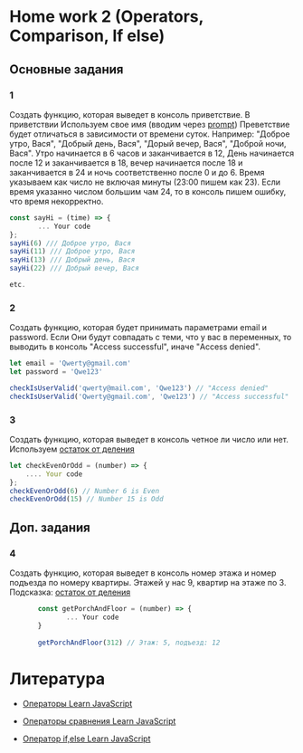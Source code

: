 # Home work 2 (Operators, Comparison, If else)

## Основные задания

### 1

Cоздать функцию, которая выведет в консоль приветствие.
В приветствии Используем свое имя (вводим через [prompt](https://learn.javascript.ru/uibasic#prompt))
Преветствие будет отличаться в зависимости от времени суток.
Например: "Доброе утро, Вася", "Добрый день, Вася", "Дорый вечер, Вася",
"Доброй ночи, Вася".
Утро начинается в 6 часов и заканчивается в 12, День начинается после 12 и заканчивается в 18, вечер начинается после 18 и заканчивается в 24 и 
ночь соответственно после 0 и до 6.
Время указываем как число не включая минуты (23:00 пишем как 23).
Если время указанно числом большим чам 24, то в консоль пишем ошибку, что время 
некорректно. 

```js
const sayHi = (time) => {
       ... Your code
};
sayHi(6) /// Доброе утро, Вася
sayHi(11) /// Доброе утро, Вася
sayHi(13) /// Добрый день, Вася
sayHi(22) /// Добрый вечер, Вася

etc.
```

### 2
Создать функцию, которая будет принимать параметрами email и password.
Если Они будут совпадать с теми, что у вас в переменных, то выводить в консоль
"Access successful", иначе "Access denied". 

```js
let email = 'Qwerty@gmail.com'
let password = 'Qwe123'

checkIsUserValid('qwerty@mail.com', 'Qwe123') // "Access denied"
checkIsUserValid('Qwerty@gmail.com', 'Qwe123') // "Access successful"

```

### 3
Создать функцию, которая выведет в консоль четное ли число или нет.
Используем [остаток от деления](https://learn.javascript.ru/operators#ostatok-ot-deleniya)

```js
let checkEvenOrOdd = (number) => {
    .... Your code
};
checkEvenOrOdd(6) // Number 6 is Even
checkEvenOrOdd(15) // Number 15 is Odd

```

## Доп. задания

### 4

Создать функцию, которая выведет в консоль номер этажа и номер подъезда по номеру квартиры. Этажей у нас 9, квартир на этаже по 3.
Подсказка: [остаток от деления](https://learn.javascript.ru/operators#ostatok-ot-deleniya)

``` js
       const getPorchAndFloor = (number) => {
              ... Your code
       }
       
       getPorchAndFloor(312) // Этаж: 5, подъезд: 12
```

# Литература

* [Операторы Learn JavaScript](https://learn.javascript.ru/operators)

* [Операторы сравнения Learn JavaScript](https://learn.javascript.ru/comparison)

* [Оператор if,else Learn JavaScript](https://learn.javascript.ru/ifelse)
